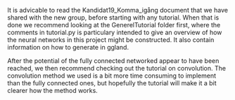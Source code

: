 It is advicable to read the Kandidat19_Komma_igång document that we have shared with the new
group, before starting with any tutorial. When that is done we recommend looking at the GenerelTutorial folder first, where the
comments in tutorial.py is  particulary intended to give an overview of how the neural networks in this project might be
constructed. It also contain information on how to generate in ggland.

After the potential of the fully connected networked appear to have been reached, we then recommend checking out the tutorial on
convolution. The convolution method we used is a bit more time consuming to implement than the fully connected ones, but hopefully
the tutorial will make it a bit clearer how the method works.

